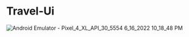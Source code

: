 # Travel-Ui

![Android Emulator - Pixel_4_XL_API_30_5554 6_16_2022 10_18_48 PM](https://user-images.githubusercontent.com/73842931/174157106-5cbe16f7-4c0d-4920-a09a-1c91389fdc1a.png)
